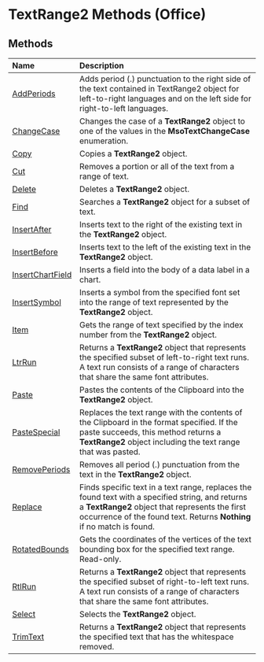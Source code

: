 
# TextRange2 Methods (Office)

## Methods



|**Name**|**Description**|
|:-----|:-----|
| [AddPeriods](3c706017-1d13-6f15-a111-7e05647ed5d4.md)|Adds period (.) punctuation to the right side of the text contained in TextRange2 object for left-to-right languages and on the left side for right-to-left languages.|
| [ChangeCase](c59fd653-02e6-0e9a-a7a7-3806a75fc146.md)|Changes the case of a  **TextRange2** object to one of the values in the **MsoTextChangeCase** enumeration.|
| [Copy](ad247113-31b4-424c-b62d-ab427081b46c.md)|Copies a  **TextRange2** object.|
| [Cut](64f09c8a-a4cb-2770-0efc-a79e19f51e05.md)|Removes a portion or all of the text from a range of text.|
| [Delete](876c315d-4b97-1489-9d12-f1f0f1fecb74.md)|Deletes a  **TextRange2** object.|
| [Find](ad5bc61a-a7f1-485a-0fc8-a3bd6707f956.md)|Searches a  **TextRange2** object for a subset of text.|
| [InsertAfter](67ebed89-0090-98cb-882a-c1eaf701d182.md)|Inserts text to the right of the existing text in the  **TextRange2** object.|
| [InsertBefore](f75709bd-1239-1736-9cb0-0092dd720860.md)|Inserts text to the left of the existing text in the  **TextRange2** object.|
| [InsertChartField](3ced5d2c-b3a4-6bf3-3d3c-b1145e7b9eab.md)|Inserts a field into the body of a data label in a chart. |
| [InsertSymbol](74642859-0d84-5de9-494a-a58b9d93de88.md)|Inserts a symbol from the specified font set into the range of text represented by the  **TextRange2** object.|
| [Item](8ea600ad-31b0-5b6e-6391-c954bbc97245.md)|Gets the range of text specified by the index number from the  **TextRange2** object.|
| [LtrRun](519f23a7-550f-b155-9e49-113933ce0434.md)|Returns a  **TextRange2** object that represents the specified subset of left-to-right text runs. A text run consists of a range of characters that share the same font attributes.|
| [Paste](b22e0628-f137-9018-5b50-a804c07933dd.md)|Pastes the contents of the Clipboard into the  **TextRange2** object.|
| [PasteSpecial](79f88454-2f95-ea10-6ec4-5fb78ca8036d.md)|Replaces the text range with the contents of the Clipboard in the format specified. If the paste succeeds, this method returns a  **TextRange2** object including the text range that was pasted.|
| [RemovePeriods](581c9be1-94f4-d73b-c274-16b2575cac60.md)|Removes all period (.) punctuation from the text in the  **TextRange2** object.|
| [Replace](e14f0ad0-3b9c-d9f5-a13d-d3bbdcae50e1.md)|Finds specific text in a text range, replaces the found text with a specified string, and returns a  **TextRange2** object that represents the first occurrence of the found text. Returns **Nothing** if no match is found.|
| [RotatedBounds](e8e1b0dc-426f-c804-e91a-8cd5345186de.md)|Gets the coordinates of the vertices of the text bounding box for the specified text range. Read-only.|
| [RtlRun](3c18d756-768f-292f-31c0-efbcf5800f63.md)|Returns a  **TextRange2** object that represents the specified subset of right-to-left text runs. A text run consists of a range of characters that share the same font attributes.|
| [Select](17c6e340-6522-d6b2-f4b7-137dacb666da.md)|Selects the  **TextRange2** object.|
| [TrimText](304c6b05-febf-4ebe-2d26-326ffff613b6.md)|Returns a **TextRange2** object that represents the specified text that has the whitespace removed.|
